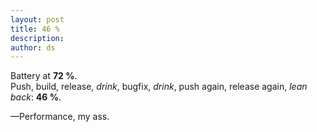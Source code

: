 ```yaml
---
layout: post
title: 46 %
description:
author: ds
---
```


Battery at __72 %__.  
Push, build, release, _drink_, bugfix, _drink_, push again, release again, _lean back_: __46 %__.

—Performance, my ass.
